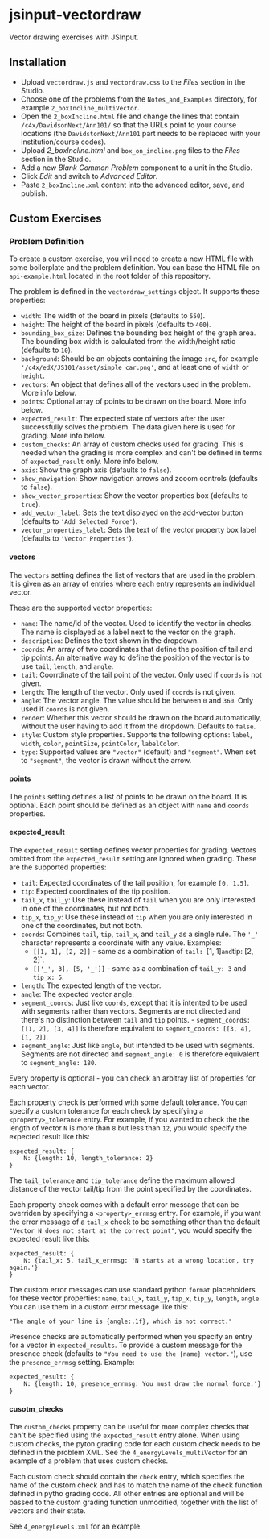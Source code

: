 # jsinput-vectordraw

Vector drawing exercises with JSInput.

## Installation

* Upload `vectordraw.js` and `vectordraw.css` to the *Files* section
  in the Studio.
* Choose one of the problems from the `Notes_and_Examples` directory,
  for example `2_boxIncline_multiVector`.
* Open the `2_boxIncline.html` file and change the lines that contain
  `/c4x/DavidsonNext/Ann101/` so that the URLs point to your course
  locations (the `DavidstonNext/Ann101` part needs to be replaced with
  your institution/course codes).
* Upload *2_boxIncline.html* and `box_on_incline.png` files to the
  *Files* section in the Studio.
* Add a new *Blank Common Problem* component to a unit in the Studio.
* Click *Edit* and switch to *Advanced Editor*.
* Paste `2_boxIncline.xml` content into the advanced editor, save, and
  publish.

## Custom Exercises

### Problem Definition

To create a custom exercise, you will need to create a new HTML file
with some boilerplate and the problem definition. You can base the
HTML file on `api-example.html` located in the root folder of this
repository.

The problem is defined in the `vectordraw_settings` object. It
supports these properties:

* `width`: The width of the board in pixels (defaults to `550`).
* `height`: The height of the board in pixels (defaults to `400`).
* `bounding_box_size`: Defines the bounding box height of the graph
  area. The bounding box width is calculated from the width/height
  ratio (defaults to `10`).
* `background`: Should be an objects containing the image `src`, for
  example `'/c4x/edX/JS101/asset/simple_car.png'`, and at least one of
  `width` or `height`.
* `vectors`: An object that defines all of the vectors used in the
  problem. More info below.
* `points`: Optional array of points to be drawn on the board. More
  info below.
* `expected_result`: The expected state of vectors after the user
  successfully solves the problem. The data given here is used for
  grading. More info below.
* `custom_checks`: An array of custom checks used for grading. This is
  needed when the grading is more complex and can't be defined in
  terms of `expected_result` only. More info below.
* `axis`: Show the graph axis (defaults to `false`).
* `show_navigation`: Show navigation arrows and zooom controls
  (defaults to `false`).
* `show_vector_properties`: Show the vector properties box (defaults
  to `true`).
* `add_vector_label`: Sets the text displayed on the add-vector button
  (defaults to `'Add Selected Force'`).
* `vector_properties_label`: Sets the text of the vector property box
  label (defaults to `'Vector Properties'`).

#### vectors

The `vectors` setting defines the list of vectors that are used in the
problem. It is given as an array of entries where each entry
represents an individual vector.

These are the supported vector properties:

* `name`: The name/id of the vector. Used to identify the vector in
  checks. The name is displayed as a label next to the vector on the
  graph.
* `description`: Defines the text shown in the dropdown.
* `coords`: An array of two coordinates that define the position of
  tail and tip points. An alternative way to define the position of
  the vector is to use `tail`, `length`, and `angle`.
* `tail`: Coorrdinate of the tail point of the vector. Only used if
  `coords` is not given.
* `length`: The length of the vector. Only used if `coords` is not
  given.
* `angle`: The vector angle. The value should be between `0` and
  `360`. Only used if `coords` is not given.
* `render`: Whether this vector should be drawn on the board
  automatically, without the user having to add it from the dropdown.
  Defaults to `false`.
* `style`: Custom style properties. Supports the following options:
  `label`, `width`, `color`, `pointSize`, `pointColor`, `labelColor`.
* `type`: Supported values are `"vector"` (default) and
  `"segment"`. When set to `"segment"`, the vector is drawn without
  the arrow.

#### points

The `points` setting defines a list of points to be drawn on the
board. It is optional. Each point should be defined as an object with
`name` and `coords` properties.

#### expected_result

The `expected_result` setting defines vector properties for
grading. Vectors omitted from the `expected_result` setting are
ignored when grading. These are the supported properties:

* `tail`: Expected coordinates of the tail position, for example
  `[0, 1.5]`.
* `tip`: Expected coordinates of the tip position.
* `tail_x`, `tail_y`: Use these instead of `tail` when you are only
  interested in one of the coordinates, but not both.
* `tip_x`, `tip_y`: Use these instead of `tip` when you are only
  interested in one of the coordinates, but not both.
* `coords`: Combines `tail`, `tip`, `tail_x`, and `tail_y` as a single
  rule. The `'_'` character represents a coordinate with any value.
  Examples:
  * `[[1, 1], [2, 2]]` - same as a combination of `tail: `[1, 1]` and
    `tip: [2, 2]`.
  * `[['_', 3], [5, '_']]` - same as a combination of `tail_y: 3` and
    `tip_x: 5`.
* `length`: The expected length of the vector.
* `angle`: The expected vector angle.
* `segment_coords`: Just like `coords`, except that it is intented to
  be used with segments rather than vectors. Segments are not directed
  and there's no distinction between `tail` and `tip` points.  -
  `segment_coords: [[1, 2], [3, 4]]` is therefore equivalent to
  `segment_coords: [[3, 4], [1, 2]]`.
* `segment_angle`: Just like `angle`, but intended to be used with
  segments. Segments are not directed and `segment_angle: 0` is
  therefore equivalent to `segment_angle: 180`.

Every property is optional - you can check an arbitray list of
properties for each vector.

Each property check is performed with some default tolerance. You
can specify a custom tolerance for each check by specifying a
`<property>_tolerance` entry. For example, if you wanted to check the
the length of vector `N` is more than `8` but less than `12`, you
would specify the expected result like this:

    expected_result: {
        N: {length: 10, length_tolerance: 2}
    }

The `tail_tolerance` and `tip_tolerance` define the maximum allowed
distance of the vector tail/tip from the point specified by the
coordinates.

Each property check comes with a default error message that can be
overriden by specifying a `<property>_errmsg` entry. For example, if
you want the error message of a `tail_x` check to be something other
than the default `"Vector N does not start at the correct point"`, you
would specify the expected result like this:

    expected_result: {
        N: {tail_x: 5, tail_x_errmsg: 'N starts at a wrong location, try again.'}
    }

The custom error messages can use standard python `format`
placeholders for these vector properties: `name`, `tail_x`, `tail_y`,
`tip_x`, `tip_y`, `length`, `angle`. You can use them in a custom
error message like this:

    "The angle of your line is {angle:.1f}, which is not correct."

Presence checks are automatically performed when you specify an entry
for a vector in `expected_results`. To provide a custom message for
the presence check (defaults to `"You need to use the {name}
vector."`), use the `presence_errmsg` setting. Example:

    expected_result: {
        N: {length: 10, presence_errmsg: You must draw the normal force.'}
    }


#### cusotm_checks

The `custom_checks` property can be useful for more complex checks
that can't be specified using the `expected_result` entry alone.
When using custom checks, the pyton grading code for each custom check
needs to be defined in the problem XML. See the
`4_energyLevels_multiVector` for an example of a problem that uses
custom checks.

Each custom check should contain the `check` entry, which specifies
the name of the custom check and has to match the name of the check
function defined in pytho grading code.
All other entries are optional and will be passed to the custom
grading function unmodified, together with the list of vectors and
their state.

See `4_energyLevels.xml` for an example.
